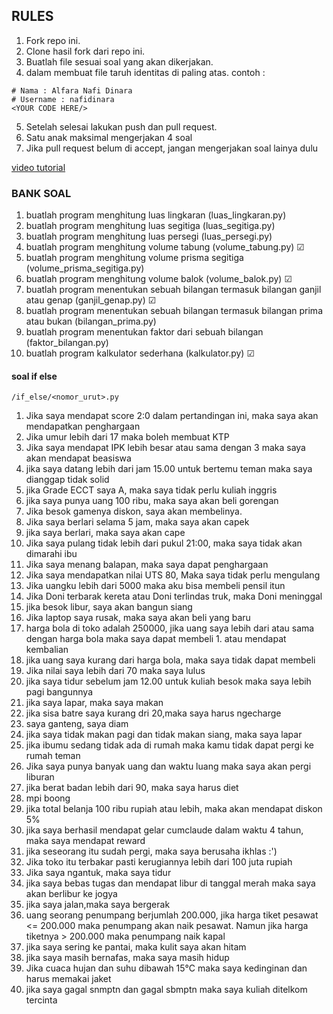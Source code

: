 ## RULES
1. Fork repo ini.
2. Clone hasil fork dari repo ini.
3. Buatlah file sesuai soal yang akan dikerjakan.
4. dalam membuat file taruh identitas di paling atas. contoh : 
```
# Nama : Alfara Nafi Dinara
# Username : nafidinara
<YOUR CODE HERE/>
```
5. Setelah selesai lakukan push dan pull request.
7. Satu anak maksimal mengerjakan 4 soal
8. Jika pull request belum di accept, jangan mengerjakan soal lainya dulu

[video tutorial](https://drive.google.com/file/d/1YCBIJManN2GU99DDMjdS3kLBac2JQtbO/view?usp=sharing)

### BANK SOAL
1. buatlah program menghitung luas lingkaran (luas_lingkaran.py)
2. buatlah program menghitung luas segitiga (luas_segitiga.py)
3. buatlah program menghitung luas persegi (luas_persegi.py)
4. buatlah program menghitung volume tabung (volume_tabung.py) ☑
5. buatlah program menghitung volume prisma segitiga (volume_prisma_segitiga.py)
6. buatlah program menghitung volume balok (volume_balok.py) ☑
7. buatlah program menentukan sebuah bilangan termasuk bilangan ganjil atau genap (ganjil_genap.py) ☑
8. buatlah program menentukan sebuah bilangan termasuk bilangan prima atau bukan (bilangan_prima.py)
8. buatlah program menentukan faktor dari sebuah bilangan (faktor_bilangan.py)
10. buatlah program kalkulator sederhana (kalkulator.py) ☑

#### soal if else
`/if_else/<nomor_urut>.py`
1. Jika saya mendapat score 2:0 dalam pertandingan ini, maka saya akan mendapatkan penghargaan
1. Jika umur lebih dari 17 maka boleh membuat KTP
1. Jika saya mendapat IPK lebih besar atau sama dengan 3 maka saya akan mendapat beasiswa
1. jika saya datang lebih dari jam 15.00 untuk bertemu teman maka saya dianggap tidak solid
1. jika Grade ECCT saya A, maka saya tidak perlu kuliah inggris
1. jika saya punya uang 100 ribu, maka saya akan beli gorengan
1. Jika besok gamenya diskon, saya akan membelinya.
1. Jika saya berlari selama 5 jam, maka saya akan capek
1. jika saya berlari, maka saya akan cape
1. Jika saya pulang tidak lebih dari pukul 21:00, maka saya tidak akan dimarahi ibu
1. Jika saya menang balapan, maka saya dapat penghargaan
1. Jika saya mendapatkan nilai UTS 80, Maka saya tidak perlu mengulang
1. Jika uangku lebih dari 5000 maka aku bisa membeli pensil itun
1. Jika Doni terbarak kereta atau Doni terlindas truk, maka Doni meninggal
1. jika besok libur, saya akan bangun siang
1. Jika laptop saya rusak, maka saya akan beli yang baru
1. harga bola di toko adalah 250000, jika uang saya lebih dari atau sama dengan harga bola maka saya dapat membeli 1. atau mendapat kembalian
1. jika uang saya kurang dari harga bola, maka saya tidak dapat membeli
1. Jika nilai saya lebih dari 70 maka saya lulus
1. jika saya tidur sebelum jam 12.00 untuk kuliah besok maka saya lebih pagi bangunnya
1. jika saya lapar, maka saya makan
1. jika sisa batre saya kurang dri 20,maka saya harus ngecharge
1. saya ganteng, saya diam
1. jika saya tidak makan pagi dan tidak makan siang, maka saya lapar
1. jika ibumu sedang tidak ada di rumah maka kamu tidak dapat pergi ke rumah teman
1. Jika saya punya banyak uang dan waktu luang maka saya akan pergi liburan
1. jika berat badan lebih dari 90, maka saya harus diet
1. mpi boong
1. jika total belanja 100 ribu rupiah atau lebih, maka akan mendapat diskon 5%
1. jika saya berhasil mendapat gelar cumclaude dalam waktu 4 tahun, maka saya mendapat reward
1. jika seseorang itu sudah pergi, maka saya berusaha ikhlas :')
1. Jika toko itu terbakar pasti kerugiannya lebih dari 100 juta rupiah
1. Jika saya ngantuk, maka saya tidur
1. jika saya bebas tugas dan mendapat libur di tanggal merah maka saya akan berlibur ke jogya
1. jika saya jalan,maka saya bergerak
1. uang seorang penumpang berjumlah 200.000, jika harga tiket pesawat <= 200.000 maka penumpang akan naik pesawat. Namun jika harga tiketnya > 200.000 maka penumpang  naik kapal
1. jika saya sering ke pantai, maka kulit saya akan hitam
1. jika saya masih bernafas, maka saya masih hidup
1. Jika cuaca hujan dan suhu dibawah 15°C maka saya kedinginan dan harus memakai jaket
1. jika saya  gagal snmptn dan gagal sbmptn maka saya kuliah ditelkom tercinta


